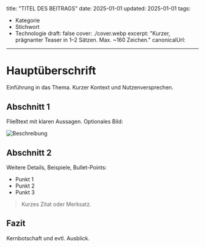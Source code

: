 ## <!-- public/content/_templates/post_template.md -->

title: "TITEL DES BEITRAGS"
date: 2025-01-01
updated: 2025-01-01
tags:

- Kategorie
- Stichwort
- Technologie
  draft: false
  cover: ./cover.webp
  excerpt: "Kurzer, prägnanter Teaser in 1–2 Sätzen. Max. ~160 Zeichen."
  canonicalUrl:

---

<!--
ANLEITUNG
1) Ordnerstruktur:
   public/content/<category>/<YYYYMMDD_slug>/
   Beispiel:
   public/content/meta/20250101_hallo_welt/
     ├─ index.md        ← diese Datei
     ├─ cover.webp      ← Titelbild (wird im Header/OG genutzt)
     ├─ screenshot-1.webp
     └─ weitere Assets…

2) Frontmatter:
   - title: Klarer, suchbarer Titel.
   - date/updated: ISO-Datum (YYYY-MM-DD).
   - tags: Liste aus 1–6 Schlagwörtern.
   - draft: true/false. Drafts werden nicht gelistet.
   - cover: Relativer Pfad zum Titelbild im selben Ordner (./cover.webp).
   - excerpt: Kurzer Teaser (auch für SEO/OG Description).
   - canonicalUrl: Optional – absolut oder relativ (wird automatisch absolut gemacht).

3) Bilder im Text:
   Einfach als Markdown einfügen, die Pfade relativ zum Ordner halten:
   ![Alt-Text](./screenshot-1.webp "Optionale Bildunterschrift")

   Die Build-Pipeline hängt automatisch den Repo-Prefix an und öffnet eine Lightbox.

4) Formatierung:
   - Zwischenüberschriften mit ##, ### …
   - Codeblöcke mit ```lang
   - Zitate mit >
   - Callouts:
     :::note Titel
     Inhalt
     :::

Los geht’s:
-->

# Hauptüberschrift

Einführung in das Thema. Kurzer Kontext und Nutzenversprechen.

## Abschnitt 1

Fließtext mit klaren Aussagen. Optionales Bild:

![Beschreibung](./screenshot-1.webp 'Kurze Caption zum Bild')

## Abschnitt 2

Weitere Details, Beispiele, Bullet-Points:

- Punkt 1
- Punkt 2
- Punkt 3

> Kurzes Zitat oder Merksatz.

## Fazit

Kernbotschaft und evtl. Ausblick.
